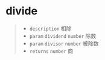 # divide

> - `description` 相除
> - `param` `dividend` `number` 除数
> - `param` `divisor` `number` 被除数
> - `returns` `number` 商 
